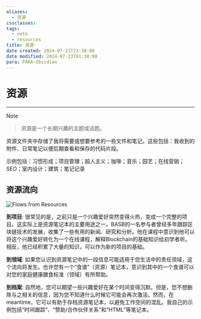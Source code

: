 ```yaml
---
aliases:
  - 资源
cssclasses: 
tags:
  - note
  - resources
title: 资源
date created: 2024-07-21T23:38:00
date modified: 2024-07-23T01:38:00
para: PARA-Obsidian
---
```

# 资源
---

> [!NOTE]
> > 资源是一个长期兴趣的主题或话题。

资源文件夹中存储了我将需要或想要参考的一些文件和笔记。这些包括：我收到的附件、日常笔记以便后期查看和保存的代码片段。

示例包括：习惯形成；项目管理；超人主义；咖啡；音乐；园艺；在线营销；SEO；室内设计；建筑；笔记记录

## 资源流向

![Flows from Resources](https://i0.wp.com/cdn-images-1.medium.com/max/800/1*prpnaRjOQM9RxtzZzDKvgQ.jpeg)

**到项目**: 很常见的是，之前只是一个兴趣爱好突然变得火热，变成一个完整的项目。这实际上是资源笔记本的主要用途之一。BASB的一名参与者曾经多年跟踪区块链技术的发展，收集了一些有用的新闻、研究和分析。他在课程中意识到他可以将这个兴趣爱好转化为一个在线课程，解释Blockchain的基础知识给初学者听。相反，他已经积累了大量的知识，可以作为新的项目的基础。

**到领域**: 如果您认识到资源笔记中的一段信息可能适用于您生活中的责任领域，这个流向将发生。也许您有一个“食谱”（资源）笔记本，意识到其中的一个食谱可以对您的家庭健康膳食标准（领域）有所帮助。

**到档案**: 自然地，您可以期望一些兴趣爱好在某个时间变得沉默。但是，您不想删除与之相关的信息，因为您不知道什么时候它可能会再次激活。然而，在 meantime，它可以有助于存档资源笔记本，以避免工作空间的混乱。我自己的示例包括“时间跟踪”、“赞助/合作伙伴关系”和“HTML”等笔记本。


